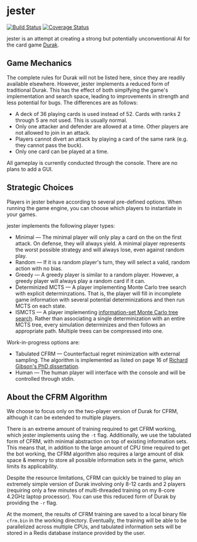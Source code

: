 # jester

[![Build Status](https://travis-ci.com/dmhacker/jester.svg?branch=master)](https://travis-ci.com/dmhacker/jester)
[![Coverage Status](https://coveralls.io/repos/github/dmhacker/jester/badge.svg?branch=master)](https://coveralls.io/github/dmhacker/jester?branch=master)

jester is an attempt at creating a strong but 
potentially unconventional AI for the card game [Durak](https://en.wikipedia.org/wiki/Durak).

## Game Mechanics

The complete rules for Durak will not be listed here, since
they are readily available elsewhere. However, jester implements
a reduced form of traditional Durak. This has the effect of both
simplfying the game's implementation and search space, leading
to improvements in strength and less potential for bugs. The
differences are as follows:

* A deck of 36 playing cards is used instead of 52. Cards with
ranks 2 through 5 are not used. This is usually normal.
* Only one attacker and defender are allowed at a time. Other
players are not allowed to join in an attack.
* Players cannot divert an attack by playing a card of the same 
rank (e.g. they cannot pass the buck).
* Only one card can be played at a time. 

All gameplay is currently conducted through the console. 
There are no plans to add a GUI.

## Strategic Choices

Players in jester behave according to several pre-defined options.
When running the game engine, you can choose which players to 
instantiate in your games.

jester implements the following player types:

* Minimal — The minimal player will only play a card on the
on the first attack. On defense, they will always yield. 
A minimal player represents the worst possible
strategy and will always lose, even against random play.
* Random — If it is a random player's turn, they will select
a valid, random action with no bias.
* Greedy — A greedy player is similar to a random player.
However, a greedy player will always play a random card if it can. 
* Determinized MCTS — A player implementing Monte Carlo tree
search with explicit determinzations. That is, the player will
fill in incomplete game information with several potential 
determinizations and then run MCTS on each state.
* ISMCTS — A player implementing 
[information-set Monte Carlo tree search](http://eprints.whiterose.ac.uk/75048/1/CowlingPowleyWhitehouse2012.pdf). 
Rather than associating a single determinization with an entire MCTS tree,
every simulation determinizes and then follows an appropriate path. 
Multiple trees can be compressed into one.

Work-in-progress options are:

* Tabulated CFRM — Counterfactual regret minimization with external sampling. 
The algorithm is implemented as listed on page 16
of [Richard Gibson's PhD dissertation](http://poker.cs.ualberta.ca/publications/gibson.phd.pdf). 
* Human — The human player will interface with the console and
will be controlled through stdin.

## About the CFRM Algorithm

We choose to focus only on the two-player version of Durak for CFRM, although 
it can be extended to multiple players.

There is an extreme amount of training required to get CFRM working,
which jester implements using the `-t` flag. Additionally, we use
the tabulated form of CFRM, with minimal abstraction on top of existing
information sets. This means that, in addition to the large amount of
CPU time required to get the bot working, the CFRM algorithm also
requires a large amount of disk space & memory to store all possible 
information sets in the game, which limits its applicability. 

Despite the resource limitations, CFRM can quickly be trained to play an 
extremely simple version of Durak involving only 8-12 cards and 2 players 
(requiring only a few minutes of multi-threaded training on my 8-core 4.2GHz 
laptop processor). You can use this reduced form of Durak by providing the 
`-r` flag.

At the moment, the results of CFRM training are saved to a local binary file 
`cfrm.bin` in the working directory. Eventually, the training will be able to
be parallelized across multiple CPUs, and tabulated information sets will be
stored in a Redis database instance provided by the user. 
